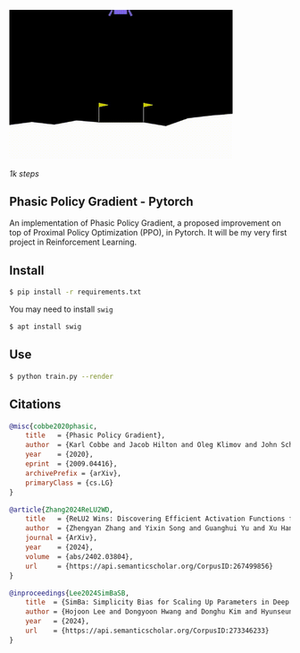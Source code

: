 <img src="./lunar.gif" width="400px"></img>

*1k steps*

## Phasic Policy Gradient - Pytorch

An implementation of Phasic Policy Gradient, a proposed improvement on top of Proximal Policy Optimization (PPO), in Pytorch. It will be my very first project in Reinforcement Learning.

## Install

```bash
$ pip install -r requirements.txt
```

You may need to install `swig`

```bash
$ apt install swig
```

## Use

```bash
$ python train.py --render
```

## Citations

```bibtex
@misc{cobbe2020phasic,
    title   = {Phasic Policy Gradient},
    author  = {Karl Cobbe and Jacob Hilton and Oleg Klimov and John Schulman},
    year    = {2020},
    eprint  = {2009.04416},
    archivePrefix = {arXiv},
    primaryClass = {cs.LG}
}
```

```bibtex
@article{Zhang2024ReLU2WD,
    title   = {ReLU2 Wins: Discovering Efficient Activation Functions for Sparse LLMs},
    author  = {Zhengyan Zhang and Yixin Song and Guanghui Yu and Xu Han and Yankai Lin and Chaojun Xiao and Chenyang Song and Zhiyuan Liu and Zeyu Mi and Maosong Sun},
    journal = {ArXiv},
    year    = {2024},
    volume  = {abs/2402.03804},
    url     = {https://api.semanticscholar.org/CorpusID:267499856}
}
```

```bibtex
@inproceedings{Lee2024SimBaSB,
    title  = {SimBa: Simplicity Bias for Scaling Up Parameters in Deep Reinforcement Learning},
    author = {Hojoon Lee and Dongyoon Hwang and Donghu Kim and Hyunseung Kim and Jun Jet Tai and Kaushik Subramanian and Peter R. Wurman and Jaegul Choo and Peter Stone and Takuma Seno},
    year   = {2024},
    url    = {https://api.semanticscholar.org/CorpusID:273346233}
}
```
